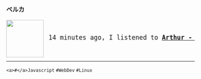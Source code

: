 ### ベルカ

<a href="https://www.youtube.com/results?search_query=Arthur+Woof+Woof" target="_blank">
    <img align="left" width="100" height="100" src="https:&#x2F;&#x2F;lastfm.freetls.fastly.net&#x2F;i&#x2F;u&#x2F;174s&#x2F;84049397f393d0029d600fd7afa650f6.jpg">
</a>
<big>
    <pre>
</br><p align="left"> 14 minutes ago, I listened to <b><a href="https://www.youtube.com/results?search_query=Arthur+Woof+Woof" target="_blank">Arthur - Woof Woof</a> 🔗</b></p>
</pre></big>

--- 

`<a>#</a>Javascript` `#WebDev` `#Linux`